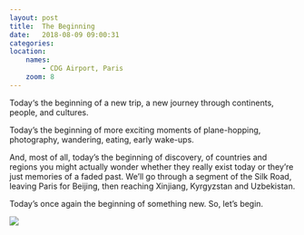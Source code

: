 ```yaml
---
layout: post
title:  The Beginning
date:   2018-08-09 09:00:31
categories: 
location:
    names:
        - CDG Airport, Paris
    zoom: 8
---
```


Today‘s the beginning of a new trip, a new journey through continents, people, and cultures.

Today’s the beginning of more exciting moments of plane-hopping, photography, wandering, eating, early wake-ups.

And, most of all, today’s the beginning of discovery, of countries and regions you might actually wonder whether they really exist today or they’re just memories of a faded past.
We’ll go through a segment of the Silk Road, leaving Paris for Beijing, then reaching Xinjiang, Kyrgyzstan and Uzbekistan.

Today’s once again the beginning of something new. So, let’s begin.

<div class="post-image">
    <img src="https://s3.eu-west-3.amazonaws.com/com.simonecivetta.centralasia2018/1533798334.22021-0.jpeg" />
</div>